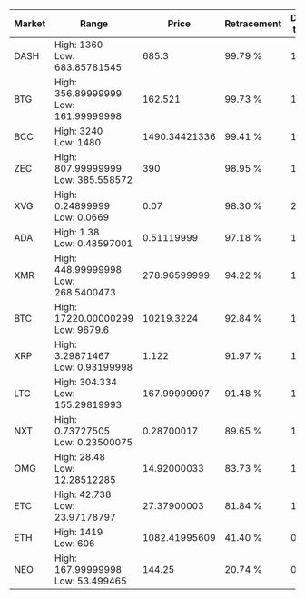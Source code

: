 | Market | Range | Price| Retracement | Doubles to 50% |
| --- | --- | --- | --- | --- |
| DASH | High: 1360<br />Low: 683.85781545 | 685.3 | 99.79 % | 1.49 |
| BTG | High: 356.89999999<br />Low: 161.99999998 | 162.521 | 99.73 % | 1.60 |
| BCC | High: 3240<br />Low: 1480 | 1490.34421336 | 99.41 % | 1.58 |
| ZEC | High: 807.99999999<br />Low: 385.558572 | 390 | 98.95 % | 1.53 |
| XVG | High: 0.24899999<br />Low: 0.0669 | 0.07 | 98.30 % | 2.26 |
| ADA | High: 1.38<br />Low: 0.48597001 | 0.51119999 | 97.18 % | 1.83 |
| XMR | High: 448.99999998<br />Low: 268.5400473 | 278.96599999 | 94.22 % | 1.29 |
| BTC | High: 17220.00000299<br />Low: 9679.6 | 10219.3224 | 92.84 % | 1.32 |
| XRP | High: 3.29871467<br />Low: 0.93199998 | 1.122 | 91.97 % | 1.89 |
| LTC | High: 304.334<br />Low: 155.29819993 | 167.99999997 | 91.48 % | 1.37 |
| NXT | High: 0.73727505<br />Low: 0.23500075 | 0.28700017 | 89.65 % | 1.69 |
| OMG | High: 28.48<br />Low: 12.28512285 | 14.92000033 | 83.73 % | 1.37 |
| ETC | High: 42.738<br />Low: 23.97178797 | 27.37900003 | 81.84 % | 1.22 |
| ETH | High: 1419<br />Low: 606 | 1082.41995609 | 41.40 % | 0.00 |
| NEO | High: 167.99999998<br />Low: 53.499465 | 144.25 | 20.74 % | 0.00 |
